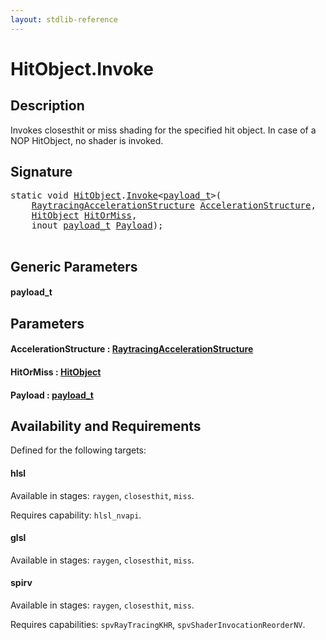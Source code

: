 ```yaml
---
layout: stdlib-reference
---
```


# HitObject\.Invoke

## Description

Invokes closesthit or miss shading for the specified hit object. In case of a NOP HitObject, no
shader is invoked.




## Signature 

<pre>
<span class='code_keyword'>static</span> <span class="code_keyword">void</span> <a href="../index.html" class="code_type">HitObject</a>.<a href=".html">Invoke</a>&lt;<a href=".html#typeparam-payload_t" class="code_type">payload_t</a>&gt;(
    <a href="../../raytracingaccelerationstructure-0am/index.html" class="code_type">RaytracingAccelerationStructure</a> <a href=".html#decl-AccelerationStructure" class="code_param">AccelerationStructure</a>,
    <a href="../index.html" class="code_type">HitObject</a> <a href=".html#decl-HitOrMiss" class="code_param">HitOrMiss</a>,
    <span class="code_keyword">inout</span> <a href=".html#typeparam-payload_t" class="code_type">payload_t</a> <a href=".html#decl-Payload" class="code_param">Payload</a>);

</pre>

## Generic Parameters

####  <a id="typeparam-payload_t"></a>payload\_t

## Parameters

####  <a id="decl-AccelerationStructure"></a>AccelerationStructure  : [RaytracingAccelerationStructure](../../raytracingaccelerationstructure-0am/index.html)
####  <a id="decl-HitOrMiss"></a>HitOrMiss  : [HitObject](../index.html)
####  <a id="decl-Payload"></a>Payload  : [payload\_t](.html#typeparam-payload_t)

## Availability and Requirements

Defined for the following targets:

#### hlsl
Available in stages: `raygen`, `closesthit`, `miss`.

Requires capability: `hlsl_nvapi`.
#### glsl
Available in stages: `raygen`, `closesthit`, `miss`.

#### spirv
Available in stages: `raygen`, `closesthit`, `miss`.

Requires capabilities: `spvRayTracingKHR`, `spvShaderInvocationReorderNV`.


